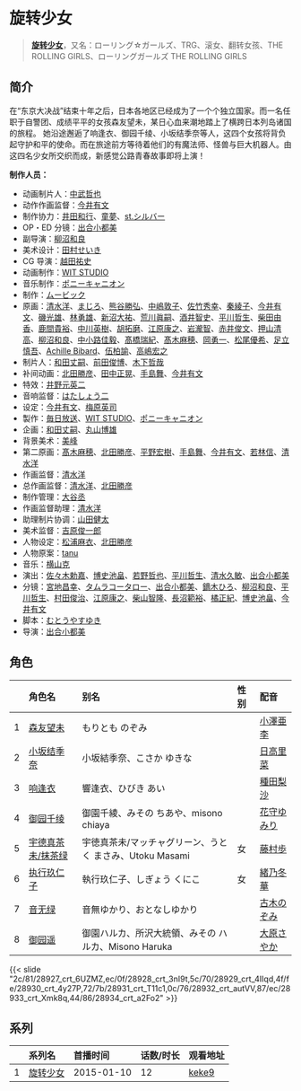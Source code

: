 # 旋转少女


> <u>**[旋转少女](https://bgm.tv/subject/110600)**</u>，又名：ローリング☆ガールズ、TRG、滚女、翻转女孩、THE ROLLING GIRLS、ローリングガールズ THE ROLLING GIRLS

## 简介

在“东京大决战”结束十年之后，日本各地区已经成为了一个个独立国家。而一名任职于自警团、成绩平平的女孩森友望未，某日心血来潮地踏上了横跨日本列岛诸国的旅程。 她沿途邂逅了响逢衣、御园千绫、小坂结季奈等人，这四个女孩将背负起守护和平的使命。而在旅途前方等待着他们的有魔法师、怪兽与巨大机器人。由这四名少女所交织而成，新感觉公路青春故事即将上演！

**制作人员：**
- 动画制片人：[中武哲也](https://bgm.tv/person/43897)
- 动作作画监督：[今井有文](https://bgm.tv/person/12507)
- 制作协力：[井田和行](https://bgm.tv/person/56744)、[童夢](https://bgm.tv/person/7309)、[st.シルバー](https://bgm.tv/person/23447)
- OP・ED 分镜：[出合小都美](https://bgm.tv/person/15844)
- 副导演：[柳沼和良](https://bgm.tv/person/11359)
- 美术设计：[田村せいき](https://bgm.tv/person/6772)
- CG 导演：[越田祐史](https://bgm.tv/person/28228)
- 动画制作：[WIT STUDIO](https://bgm.tv/person/8481)
- 音乐制作：[ポニーキャニオン](https://bgm.tv/person/64)
- 制作：[ムービック](https://bgm.tv/person/310)
- 原画：[清水洋](https://bgm.tv/person/3564)、[まじろ](https://bgm.tv/person/12523)、[熊谷勝弘](https://bgm.tv/person/12790)、[中嶋敦子](https://bgm.tv/person/276)、[佐竹秀幸](https://bgm.tv/person/25743)、[秦綾子](https://bgm.tv/person/17957)、[今井有文](https://bgm.tv/person/12507)、[磯光雄](https://bgm.tv/person/3147)、[林勇雄](https://bgm.tv/person/12787)、[新沼大祐](https://bgm.tv/person/34073)、[荒川眞嗣](https://bgm.tv/person/1798)、[酒井智史](https://bgm.tv/person/21200)、[平川哲生](https://bgm.tv/person/3798)、[柴田由香](https://bgm.tv/person/3780)、[鹿間貴裕](https://bgm.tv/person/12588)、[中川英樹](https://bgm.tv/person/21549)、[胡拓磨](https://bgm.tv/person/18169)、[江原康之](https://bgm.tv/person/12506)、[岩瀧智](https://bgm.tv/person/3216)、[赤井俊文](https://bgm.tv/person/7825)、[押山清高](https://bgm.tv/person/12593)、[柳沼和良](https://bgm.tv/person/11359)、[中小路佳毅](https://bgm.tv/person/27097)、[髙橋瑞紀](https://bgm.tv/person/27320)、[髙木麻穂](https://bgm.tv/person/41176)、[岡勇一](https://bgm.tv/person/3405)、[松尾優希](https://bgm.tv/person/44845)、[足立慎吾](https://bgm.tv/person/3183)、[Achille Bibard](https://bgm.tv/person/59348)、[伍柏諭](https://bgm.tv/person/22689)、[高嶋宏之](https://bgm.tv/person/33697)
- 制片人：[和田丈嗣](https://bgm.tv/person/38222)、[前田俊博](https://bgm.tv/person/5774)、[木下哲哉](https://bgm.tv/person/48012)
- 补间动画：[北田勝彦](https://bgm.tv/person/12610)、[田中正晃](https://bgm.tv/person/34177)、[手島舞](https://bgm.tv/person/34642)、[今井有文](https://bgm.tv/person/12507)
- 特效：[井野元英二](https://bgm.tv/person/3556)
- 音响监督：[はたしょう二](https://bgm.tv/person/6745)
- 设定：[今井有文](https://bgm.tv/person/12507)、[梅原英司](https://bgm.tv/person/6797)
- 製作：[毎日放送](https://bgm.tv/person/2847)、[WIT STUDIO](https://bgm.tv/person/8481)、[ポニーキャニオン](https://bgm.tv/person/64)
- 企画：[和田丈嗣](https://bgm.tv/person/38222)、[丸山博雄](https://bgm.tv/person/5783)
- 背景美术：[美峰](https://bgm.tv/person/27305)
- 第二原画：[髙木麻穂](https://bgm.tv/person/41176)、[北田勝彦](https://bgm.tv/person/12610)、[平野宏樹](https://bgm.tv/person/29724)、[手島舞](https://bgm.tv/person/34642)、[今井有文](https://bgm.tv/person/12507)、[若林信](https://bgm.tv/person/12586)、[清水洋](https://bgm.tv/person/3564)
- 作画监督：[清水洋](https://bgm.tv/person/3564)
- 总作画监督：[清水洋](https://bgm.tv/person/3564)、[北田勝彦](https://bgm.tv/person/12610)
- 制作管理：[大谷丞](https://bgm.tv/person/45880)
- 作画监督助理：[清水洋](https://bgm.tv/person/3564)
- 助理制片协调：[山田健太](https://bgm.tv/person/51133)
- 美术监督：[吉原俊一郎](https://bgm.tv/person/6337)
- 人物设定：[松浦麻衣](https://bgm.tv/person/6162)、[北田勝彦](https://bgm.tv/person/12610)
- 人物原案：[tanu](https://bgm.tv/person/10342)
- 音乐：[横山克](https://bgm.tv/person/3643)
- 演出：[佐々木勅嘉](https://bgm.tv/person/20242)、[博史池畠](https://bgm.tv/person/13170)、[若野哲也](https://bgm.tv/person/12786)、[平川哲生](https://bgm.tv/person/3798)、[清水久敏](https://bgm.tv/person/26331)、[出合小都美](https://bgm.tv/person/15844)
- 分镜：[宮地昌幸](https://bgm.tv/person/3577)、[タムラコータロー](https://bgm.tv/person/11563)、[出合小都美](https://bgm.tv/person/15844)、[鏑木ひろ](https://bgm.tv/person/3591)、[柳沼和良](https://bgm.tv/person/11359)、[平川哲生](https://bgm.tv/person/3798)、[村田俊治](https://bgm.tv/person/132)、[江原康之](https://bgm.tv/person/12506)、[柴山智隆](https://bgm.tv/person/21180)、[長沼範裕](https://bgm.tv/person/17532)、[橘正紀](https://bgm.tv/person/2956)、[博史池畠](https://bgm.tv/person/13170)、[今井有文](https://bgm.tv/person/12507)
- 脚本：[むとうやすゆき](https://bgm.tv/person/414)
- 导演：[出合小都美](https://bgm.tv/person/15844)

## 角色

|     |   角色名   |   别名  | 性别 |  配音  |
|:--- |:------  |:----      |:---  |:--   |
| 1 | [森友望未](https://bgm.tv/character/28927) | もりとも のぞみ |  | [小澤亜李](https://bgm.tv/person/15287) |
| 2 | [小坂结季奈](https://bgm.tv/character/28928) | 小坂結季奈、こさか ゆきな |  | [日高里菜](https://bgm.tv/person/4962) |
| 3 | [响逢衣](https://bgm.tv/character/28929) | 響逢衣、ひびき あい |  | [種田梨沙](https://bgm.tv/person/8138) |
| 4 | [御园千绫](https://bgm.tv/character/28930) | 御園千綾、みその ちあや、misono chiaya |  | [花守ゆみり](https://bgm.tv/person/10503) |
| 5 | [宇德真茶未/抹茶绿](https://bgm.tv/character/28931) | 宇徳真茶未/マッチャグリーン、うとく まさみ、Utoku Masami | 女 | [藤村歩](https://bgm.tv/person/4783) |
| 6 | [执行玖仁子](https://bgm.tv/character/28932) | 執行玖仁子、しぎょう くにこ | 女 | [緒乃冬華](https://bgm.tv/person/4495) |
| 7 | [音无绿](https://bgm.tv/character/28933) | 音無ゆかり、おとなしゆかり |  | [古木のぞみ](https://bgm.tv/person/15327) |
| 8 | [御园遥](https://bgm.tv/character/28934) | 御園ハルカ、所沢大統領、みその ハルカ、Misono Haruka |  | [大原さやか](https://bgm.tv/person/3890) |

{{< slide "2c/81/28927_crt_6UZMZ,ec/0f/28928_crt_3nI9t,5c/70/28929_crt_4IIqd,4f/fe/28930_crt_4y27P,72/7b/28931_crt_T11c1,0c/76/28932_crt_autVV,87/ec/28933_crt_Xmk8q,44/86/28934_crt_a2Fo2" >}}

## 系列

|     | 系列名  | 首播时间       | 话数/时长 | 观看地址                                                    |
| :-- | :--- | :--------- | :---- | :------------------------------------------------------ |
| 1   |[旋转少女](https://bgm.tv/subject/110600)| 2015-01-10 | 12    | [keke9](https://www.keke9.app/play/20742-4-142434.html) |



